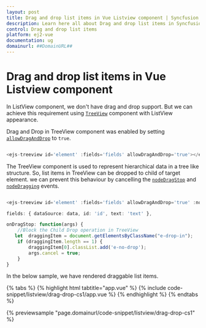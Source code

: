 ```yaml
---
layout: post
title: Drag and drop list items in Vue Listview component | Syncfusion
description: Learn here all about Drag and drop list items in Syncfusion Vue Listview component of Syncfusion Essential JS 2 and more.
control: Drag and drop list items 
platform: ej2-vue
documentation: ug
domainurl: ##DomainURL##
---
```


# Drag and drop list items in Vue Listview component

In ListView component, we don't have drag and drop support. But we can achieve this requirement using [`TreeView`](https://ej2.syncfusion.com/vue/documentation/treeview/getting-started/) component with ListView appearance.

Drag and Drop in TreeView component was enabled by setting [`allowDragAndDrop`](https://ej2.syncfusion.com/vue/documentation/api/treeview/#allowdraganddrop) to `true`.

```ts

<ejs-treeview id='element' :fields='fields' allowDragAndDrop='true'></ejs-treeview>

```

The TreeView component is used to represent hierarchical data in a tree like structure. So, list items in TreeView can be dropped to child of target element. we can prevent this behaviour by cancelling the [`nodeDragStop`](https://ej2.syncfusion.com/vue/documentation/api/treeview/#nodedragstop) and [`nodeDragging`](https://ej2.syncfusion.com/vue/documentation/api/treeview/#nodedragging) events.

```ts

<ejs-treeview id='element' :fields='fields' allowDragAndDrop='true' :nodeDragging='onDragStop' :nodeDragStop='onDragStop'></ejs-treeview>

fields: { dataSource: data, id: 'id', text: 'text' },

onDragStop: function(args) {
    //Block the Child Drop operation in TreeView
   let  draggingItem = document.getElementsByClassName("e-drop-in");
    if (draggingItem.length == 1) {
        draggingItem[0].classList.add('e-no-drop');
        args.cancel = true;
    }
}

```

In the below sample, we have rendered draggable list items.

{% tabs %}
{% highlight html tabtitle="app.vue" %}
{% include code-snippet/listview/drag-drop-cs1/app.vue %}
{% endhighlight %}
{% endtabs %}
        
{% previewsample "page.domainurl/code-snippet/listview/drag-drop-cs1" %}
